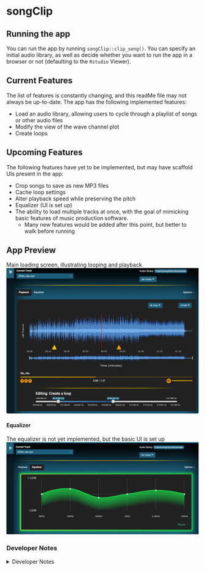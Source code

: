 
<!-- README.md is generated from README.Rmd. Please edit that file -->

# songClip

## Running the app

You can run the app by running `songClip::clip_song()`. You can specify
an initial audio library, as well as decide whether you want to run the
app in a browser or not (defaulting to the `Rstudio` Viewer).

## Current Features

The list of features is constantly changing, and this readMe file may
not always be up-to-date. The app has the following implemented
features:

- Load an audio library, allowing users to cycle through a playlist of
  songs or other audio files
- Modify the view of the wave channel plot
- Create loops

## Upcoming Features

The following features have yet to be implemented, but may have scaffold
UIs present in the app:

- Crop songs to save as new MP3 files
- Cache loop settings
- Alter playback speed while preserving the pitch
- Equalizer (UI is set up)
- The ability to load multiple tracks at once, with the goal of
  mimicking basic features of music production software.
  - Many new features would be added after this point, but better to
    walk before running

## App Preview

Main loading screen, illustrating looping and playback
![](man/figures/app_preview.png)

#### Equalizer

The equalizer is not yet implemented, but the basic UI is set up
![](man/figures/app_equalizer.png)

### Developer Notes

<details closed>
<summary>
Developer Notes
</summary>

#### Installation

Run the following in your terminal:

``` bash
git clone git@github.com:MLVisions/songClip.git
```

Run one the following to download all the packages:

1.  If you have `pkgr` installed, run the following in your terminal:

    ``` bash
    pkgr install
    ```

2.  If not, use the following command in your `R` console. This will
    install all packages from the `renv.lock` file:

    ``` r
    # install.packages("renv") # if you don't have the `renv` package
    renv::restore()
    ```

After installing all dependencies, running `devtools::load_all()` will
prompt you to install any required `python` modules.

- *Note*: `Python` is not currently needed for this package (despite the
  messages you will see on load), though this will likely change in the
  future.

</details>
